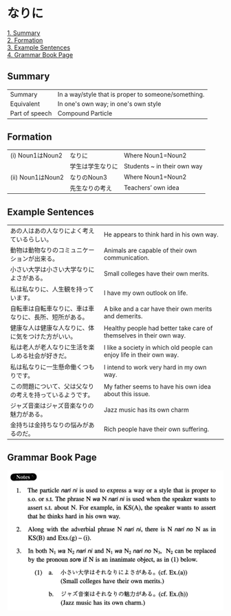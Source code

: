 # なりに

[1. Summary](#summary)<br>
[2. Formation](#formation)<br>
[3. Example Sentences](#example-sentences)<br>
[4. Grammar Book Page](#grammar-book-page)<br>


## Summary

<table><tr>   <td>Summary</td>   <td>In a way/style that is proper to someone/something.</td></tr><tr>   <td>Equivalent</td>   <td>In one's own way; in one's own style</td></tr><tr>   <td>Part of speech</td>   <td>Compound Particle</td></tr></table>

## Formation

<table class="table"><tbody><tr class="tr head"><td class="td"><span class="numbers">(i)</span> <span class="bold">Noun<span class="subscript">1</span>はNoun<span class="subscript">2</span></span></td><td class="td"><span class="concept">なりに</span></td><td class="td"><span>Where Noun<span class="subscript">1</span>=Noun<span class="subscript">2</span></span></td></tr><tr class="tr"><td class="td"></td><td class="td"><span>学生は学生</span><span class="concept">なりに</span></td><td class="td"><span>Students ~ in their own way</span></td></tr><tr class="tr head"><td class="td"><span class="numbers">(ii)</span> <span class="bold">Noun<span class="subscript">1</span>はNoun<span class="subscript">2</span></span></td><td class="td"><span class="concept">なりの</span><span>Noun<span class="subscript">3</span></span></td><td class="td"><span>Where Noun<span class="subscript">1</span>=Noun<span class="subscript">2</span></span></td></tr><tr class="tr"><td class="td"></td><td class="td"><span>先生</span><span class="concept">なりの</span><span>考え</span></td><td class="td"><span>Teachers’ own idea</span></td></tr></tbody></table>

## Example Sentences

<table><tr>   <td>あの人はあの人なりによく考えているらしい。</td>   <td>He appears to think hard in his own way.</td></tr><tr>   <td>動物は動物なりのコミュニケーションが出来る。</td>   <td>Animals are capable of their own communication.</td></tr><tr>   <td>小さい大学は小さい大学なりによさがある。</td>   <td>Small colleges have their own merits.</td></tr><tr>   <td>私は私なりに、人生観を持っています。</td>   <td>I have my own outlook on life.</td></tr><tr>   <td>自転車は自転車なりに、車は車なりに、長所、短所がある。</td>   <td>A bike and a car have their own merits and demerits.</td></tr><tr>   <td>健康な人は健康な人なりに、体に気をつけた方がいい。</td>   <td>Healthy people had better take care of themselves in their own way.</td></tr><tr>   <td>私は老人が老人なりに生活を楽しめる社会が好きだ。</td>   <td>I like a society in which old people can enjoy life in their own way.</td></tr><tr>   <td>私は私なりに一生懸命働くつもりです。</td>   <td>I intend to work very hard in my own way.</td></tr><tr>   <td>この問題について、父は父なりの考えを持っているようです。</td>   <td>My father seems to have his own idea about this issue.</td></tr><tr>   <td>ジャズ音楽はジャズ音楽なりの魅力がある。</td>   <td>Jazz music has its own charm</td></tr><tr>   <td>金持ちは金持ちなりの悩みがあるのだ。</td>   <td>Rich people have their own suffering.</td></tr></table>

## Grammar Book Page

![](../img/Intermediateなりに.png)

